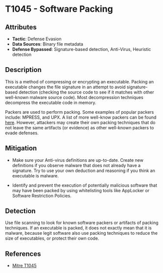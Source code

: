 
# T1045 - Software Packing

## Attributes

- **Tactic**: Defense Evasion
- **Data Sources**: Binary file metadata
- **Defense Bypassed**: Signature-based detection, Anti-Virus, Heuristic detection

## Description

This is a method of compressing or encrypting an executable. Packing an executable changes the file signature in an attempt to avoid signature-based detection (checking the source code to see if it matches with other well-known malware source code). Most decompression techniques decompress the executable code in memory.

Packers are used to perform packing. Some examples of popular packers include: MPRESS, and UPX. A list of more well-know packers can be found [here](https://en.wikipedia.org/wiki/Executable_compression). However, attackers may create their own packing techniques that do not leave the same artifacts (or evidence) as other well-known packers to evade defenses.

## Mitigation

- Make sure your Anti-virus definitions are up-to-date. Create new definitions if you observe malware that does not already have a signature. Try to use your own deduction and reasoning if you think an executable is malware.

- Identify and prevent the execution of potentially malicious software that may have been packed by using whitelisting tools like AppLocker or Software Restriction Policies.

## Detection

Use file scanning to look for known software packers or artifacts of packing techniques. If an executable is packed, it does not exactly mean that it is malware, because legit software also use packing techniques to reduce the size of executables, or protect their own code.

## References

- [Mitre T1045](https://attack.mitre.org/techniques/T1045/)
